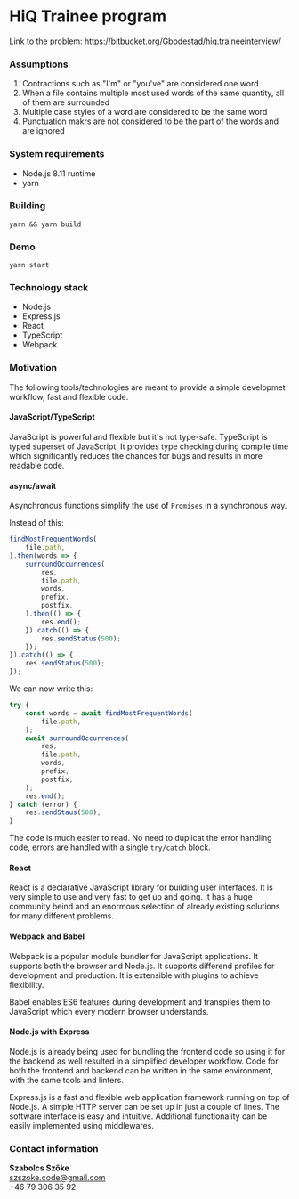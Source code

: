# HiQ Trainee program

Link to the problem: https://bitbucket.org/Gbodestad/hiq.traineeinterview/

### Assumptions

1.  Contractions such as "I'm" or "you've" are considered one word
2.  When a file contains multiple most used words of the same quantity, all of them are surrounded
3.  Multiple case styles of a word are considered to be the same word
4.  Punctuation makrs are not considered to be the part of the words and are ignored

### System requirements

-   Node.js 8.11 runtime
-   yarn

### Building

`yarn && yarn build`

### Demo

`yarn start`

### Technology stack

-   Node.js
-   Express.js
-   React
-   TypeScript
-   Webpack

### Motivation

The following tools/technologies are meant to provide a simple developmet workflow, fast and flexible code.

#### JavaScript/TypeScript

JavaScript is powerful and flexible but it's not type-safe. TypeScript is typed superset of JavaScript. It provides type checking during compile time which significantly reduces the chances for bugs and results in more readable code.

#### async/await

Asynchronous functions simplify the use of `Promises` in a synchronous way.

Instead of this:
```typescript
findMostFrequentWords(
    file.path,
).then(words => {
    surroundOccurrences(
        res,
        file.path,
        words,
        prefix,
        postfix,
    ).then(() => {
        res.end();
    }).catch(() => {
        res.sendStatus(500);
    });
}).catch(() => {
    res.sendStatus(500);
});
```
We can now write this:
```typescript
try {
    const words = await findMostFrequentWords(
        file.path,
    );
    await surroundOccurrences(
        res,
        file.path,
        words,
        prefix,
        postfix,
    );
    res.end();
} catch (error) {
    res.sendStaus(500);
}
```
The code is much easier to read. No need to duplicat the error handling code, errors are handled with a single `try/catch` block.
#### React

React is a declarative JavaScript library for building user interfaces. It is very simple to use and very fast to get up and going. It has a huge community beind and an enormous selection of already existing solutions for many different problems.

#### Webpack and Babel

Webpack is a popular module bundler for JavaScript applications. It supports both the browser and Node.js. It supports differend profiles for development and production. It is extensible with plugins to achieve flexibility.

Babel enables ES6 features during development and transpiles them to JavaScript which every modern browser understands.

#### Node.js with Express

Node.js is already being used for bundling the frontend code so using it for the backend as well resulted in a simplified developer workflow. Code for both the frontend and backend can be written in the same environment, with the same tools and linters. 

Express.js is a fast and flexible web application framework running on top of Node.js. A simple HTTP server can be set up in just a couple of lines. The software interface is easy and intuitive. Additional functionality can be easily implemented using middlewares.

### Contact information

**Szabolcs Szőke**  
szszoke.code@gmail.com  
+46 79 306 35 92
